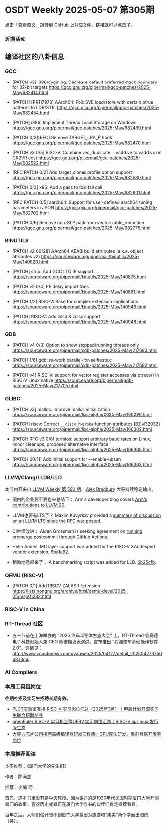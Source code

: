 # OSDT Weekly 2025-05-07 第305期

点击「查看原文」跳转到 GitHub 上对应文件，链接就可以点击了。

### 近期活动

## 编译社区的八卦信息

### GCC

- [PATCH v3] i386/cygming: Decrease default preferred stack boundary for 32-bit targets
  https://gcc.gnu.org/pipermail/gcc-patches/2025-May/682414.html

- [PATCH] [PR117978] AArch64: Fold SVE load/store with certain ptrue patterns to LDR/STR.
  https://gcc.gnu.org/pipermail/gcc-patches/2025-May/682454.html

- [PATCH] i386: Implement Thread Local Storage on Windows
  https://gcc.gnu.org/pipermail/gcc-patches/2025-May/682469.html

- [PATCH 0/3][RFC] Remove TARGET_LRA_P hook
  https://gcc.gnu.org/pipermail/gcc-patches/2025-May/682470.html

- [PATCH v3 0/5] RISC-V: Combine vec_duplicate + vadd.vv to vadd.vx on GR2VR cost
  https://gcc.gnu.org/pipermail/gcc-patches/2025-May/682522.html

- [RFC PATCH 0/2] Add target_clones profile option support
  https://gcc.gnu.org/pipermail/gcc-patches/2025-May/682580.html

- [PATCH 0/3] x86: Add a pass to fold tail call
  https://gcc.gnu.org/pipermail/gcc-patches/2025-May/682601.html

- [RFC PATCH 0/5] aarch64: Support for user-defined aarch64 tuning parameters in JSON
  https://gcc.gnu.org/pipermail/gcc-patches/2025-May/682702.html

- [PATCH 0/6] Remove non-SLP path from vectorizable_reduction
  https://gcc.gnu.org/pipermail/gcc-patches/2025-May/682775.html

### BINUTILS

- [PATCH v2 00/28] AArch64 AEABI build attributes (a.k.a. object attributes v2)
  https://sourceware.org/pipermail/binutils/2025-May/140820.html

- [PATCH] strip: Add GCC LTO IR support
  https://sourceware.org/pipermail/binutils/2025-May/140875.html

- [PATCH v2 0/4] PE delay import fixes
  https://sourceware.org/pipermail/binutils/2025-May/140881.html

- [PATCH 1/2] RISC-V: Base for complex extension implications
  https://sourceware.org/pipermail/binutils/2025-May/140946.html

- [PATCH] RISC-V: Add zilsd & zclsd support
  https://sourceware.org/pipermail/binutils/2025-May/140948.html

### GDB

- [PATCH v4 0/3] Option to show stopped/running threads only
  https://sourceware.org/pipermail/gdb-patches/2025-May/217683.html

- [PATCH 1/6] gdb: re-work parallel-for-selftests.c
  https://sourceware.org/pipermail/gdb-patches/2025-May/217692.html

- [PATCH v4] RISC-V: support for vector register accesses via ptrace() in RISC-V Linux native
  https://sourceware.org/pipermail/gdb-patches/2025-May/217705.html

### GLIBC

- [PATCH v3] malloc: Improve malloc initialization
  https://sourceware.org/pipermail/libc-alpha/2025-May/166296.html

- [PATCH] riscv: Correct `__riscv_hwprobe` function attributes [BZ #32932]
  https://sourceware.org/pipermail/libc-alpha/2025-May/166302.html

- [PATCH RFC v3 0/8] termios: support arbitrary baud rates on Linux, minor cleanups, proposed alternative interface
  https://sourceware.org/pipermail/libc-alpha/2025-May/166305.html

- [PATCH 00/11] Add initial support for --enable-ubsan
  https://sourceware.org/pipermail/libc-alpha/2025-May/166363.html

### LLVM/Clang/LLDB/LLD

本节内容来自 [LLVM Weekly 第 592 期](http://llvmweekly.org/issue/592)，
[Alex Bradbury](https://www.linkedin.com/in/alex-bradbury/) 大哥持续稳定输出。

* 国内的企业要不要也来总结下： Arm's developer blog covers [Arm's contributions to LLVM 20](https://community.arm.com/arm-community-blogs/b/tools-software-ides-blog/posts/whats-new-in-llvm-20).

* LLVM也要有LTS了？ Maxim Kuvyrkov provided a [summary of discussion on an LLVM LTS since the RFC was posted](https://discourse.llvm.org/t/rfc-llvm-lts/84049/59).

* CI继续改进： Aiden Grossman is seeking agreement on [running premerge postcommit through GitHub Actions](https://discourse.llvm.org/t/rfc-running-premerge-postcommit-through-github-actions/86124).

* Hello Andes: MC layer support was added for the RISC-V XAndesperf vendor extension.
  [6ba1a62](https://github.com/llvm/llvm-project/commit/6ba1a62a6c51).

* 稍微地卷起来了： A benchmarking script was added for LLD.
  [6b25cfb](https://github.com/llvm/llvm-project/commit/6b25cfbb98b2).

### QEMU (RISC-V)

- [PATCH 0/1] Add RISCV ZALASR Extension
  https://lists.nongnu.org/archive/html/qemu-devel/2025-05/msg01282.html

### RISC-V in China

### RT-Thread 社区

- 五一节前在上海举办的 “2025 汽车半导体生态大会” 上，RT-Thread 睿赛德电子科技创始人兼 CEO 熊谱翔发表演讲，宣布推出 “程翧整车基础操作软件 2.0”。详情见：<http://www.cnautonews.com/yaowen/2025/04/27/detail_20250427375048.html>。

### AI Compilers

### 本周工具链岗位

**往期社招及实习生招聘长期有效。**

- [PLCT实验室春招 RISC-V 实习岗位汇总（2025年3月）｜甲辰计划开源实习生联合招聘培养](https://mp.weixin.qq.com/s/no5v_YeGI3LUE7mYv5wUpQ)
- [openEuler RISC-V 实习机会暨OERV 实习岗位汇总｜RISC-V 与 Linux 发行版生态](https://mp.weixin.qq.com/s/87XEhORtte_iTTZqjinX2g)
- [大算力芯片公司招聘高级编译器研发工程师、GPU算法研发、集群互联开发等岗位](https://mp.weixin.qq.com/s/ONoNJ5jZmL794AdtlHrDuQ)

### 本周推荐阅读

本周推荐：《厦门大学的先生们》

作者：陈满意

推荐：小编1号

首先，这本书里没有易中天教授。因为讲述的是1920年代民国时期厦门大学开创者们的故事。喜欢历史或者正在厦门大学念书的伙伴们肯定推荐看看。

百年之后，大师们估计想不到厦门大学是因为旅游和“集美”两个字而出圈的（笑）。
